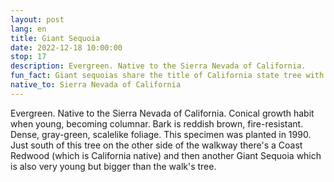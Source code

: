 ```yaml
---
layout: post
lang: en
title: Giant Sequoia
date: 2022-12-18 10:00:00
stop: 17
description: Evergreen. Native to the Sierra Nevada of California.
fun_fact: Giant sequoias share the title of California state tree with the California redwood
native_to: Sierra Nevada of California
---
```

Evergreen. Native to the Sierra Nevada of California. Conical growth habit when young, becoming columnar. Bark is reddish brown, fire-resistant. Dense, gray-green, scalelike foliage. This specimen was planted in 1990. Just south of this tree on the other side of the walkway there's a Coast Redwood (which is California native) and then another Giant Sequoia which is also very young but bigger than the walk's tree.
